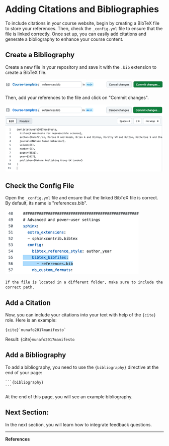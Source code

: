 # Adding Citations and Bibliographies

To include citations in your course website, begin by creating a BibTeX file to store your references. Then, check the `_config.yml` file to ensure that the file is linked correctly. Once set up, you can easily add citations and generate a bibliography to enhance your course content.

## Create a Bibliography

Create a new file in your repository and save it with the `.bib` extension to create a BibTeX file. 

![Image of how to name the bibtex file](../../static/bib-file-name.jpg)

Then, add your references to the file and click on "Commit changes".

![Image of the newly created bibtex file with one example reference.](../../static/bib-file.png)


## Check the Config File

Open the `_config.yml` file and ensure that the linked BibTeX file is correct. By default, its name is "references.bib". 

![Image of the config.yml file, in which the BibTeX file is included as described.](../../static/config_bibtex.png)

```{note}
If the file is located in a different folder, make sure to include the correct path.
```

## Add a Citation
Now, you can include your citations into your text with help of the `{cite}` role. Here is an example:

```
{cite}`munafo2017manifesto`
```

Result:
{cite}`munafo2017manifesto`

## Add a Bibliography 

To add a bibliography, you need to use the `{bibliography}` directive at the end of your page: 
````
```{bibliography}
```
````
At the end of this page, you will see an example bibliography.


## Next Section:
In the next section, you will learn how to integrate feedback questions.

----

**References**
```{bibliography} 
```

